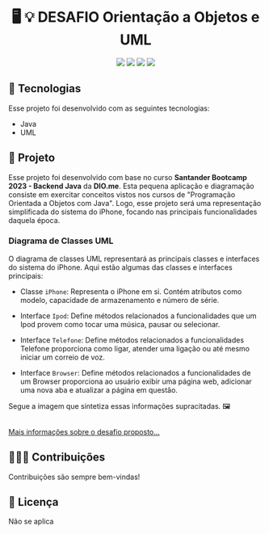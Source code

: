 
<h1 align="center">
  🖥️ 💡 DESAFIO Orientação a Objetos e UML
</h1>

 <p align="center">
   
   <img src="https://img.shields.io/github/languages/count/vinisantosn/UML-e-POO-Java"/>
   <img src="https://img.shields.io/github/repo-sizevinisantosn/UML-e-POO-Java"/>
   <img src="https://img.shields.io/github/last-commit/vinisantosn/UML-e-POO-Java"/>
   <img src="https://img.shields.io/github/issues/vinisantosn/UML-e-POO-Java"/>
 
 
 
 </p>

 ## 🚩 Tecnologias

 Esse projeto foi desenvolvido com as seguintes tecnologias:

- Java
- UML

## 🧮 Projeto

Esse projeto foi desenvolvido com base no curso **Santander Bootcamp 2023 - Backend Java** da **DIO.me**. Esta pequena aplicação e diagramação consiste em exercitar conceitos vistos nos cursos de 
"Programação Orientada a Objetos com Java". Logo,  esse projeto será uma representação simplificada do sistema do iPhone, focando nas principais funcionalidades daquela época.

### Diagrama de Classes UML
O diagrama de classes UML representará as principais classes e interfaces do sistema do iPhone. Aqui estão algumas das classes e interfaces principais:

- Classe `iPhone`: Representa o iPhone em si. Contém atributos como modelo, capacidade de armazenamento e número de série.

- Interface `Ipod`: Define métodos relacionados a funcionalidades que um Ipod provem como tocar uma música, pausar ou selecionar.

- Interface `Telefone`: Define métodos relacionados a funcionalidades Telefone proporciona como ligar, atender uma ligação ou até mesmo iniciar um correio de voz.

- Interface `Browser`: Define métodos relacionados a funcionalidades de um Browser proporciona ao usuário exibir uma página web, adicionar uma nova aba e atualizar a página em questão.

Segue a imagem que sintetiza essas informações supracitadas. 🖼️

![]()



[Mais informações sobre o desafio proposto...](https://github.com/digitalinnovationone/trilha-java-basico/tree/main/desafios/controle-fluxo)



## 🙋🏾‍♂️ Contribuições

Contribuições são sempre bem-vindas! 

## 💼 Licença
Não se aplica
